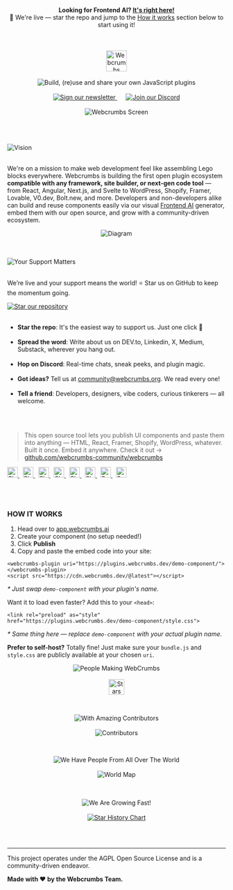 <p align="center">
  <strong>Looking for Frontend AI? <a href="https://tools.webcrumbs.org/frontend-ai">It's right here!</a></strong><br/>
  🌟 We're live — star the repo and jump to the <a href="https://github.com/webcrumbs-community/webcrumbs/edit/main/README.md#how-it-works">How it works</a> section below to start using it!  <br/><br/><br/><br/>
  <a href="https://webcrumbs.ai/">
    <img src="https://cdn.webcrumbs.org/assets/images/brand/logo_red.svg" alt="Webcrumbs Logo" height="48px">
  </a>
  <br/><br/>
  <picture>
    <source media="(prefers-color-scheme: dark)" srcset="https://webcrumbs.cloud/assets/readme/dark/subtitle.svg">
    <source media="(prefers-color-scheme: light)" srcset="https://webcrumbs.cloud/assets/readme/subtitle.svg">
    <img alt="Build, (re)use and share your own JavaScript plugins" src="https://webcrumbs.cloud/assets/readme/subtitle.svg">
  </picture>
  <br/><br/>
  <a href="https://webcrumbs.substack.com/">
    <picture>
      <source media="(prefers-color-scheme: dark)" srcset="https://cdn.webcrumbs.org/assets/images/readme/dark/button_newsletter.svg">
      <source media="(prefers-color-scheme: light)" srcset="https://cdn.webcrumbs.org/assets/images/readme/button_newsletter.svg">
      <img alt="Sign our newsletter" src="https://cdn.webcrumbs.org/assets/images/readme/button_newsletter.svg">
    </picture>
  </a>&nbsp;&nbsp;&nbsp;&nbsp;
  <a href="https://discord.com/invite/ZCj5hFv8xV">
    <picture>
      <source media="(prefers-color-scheme: dark)" srcset="https://cdn.webcrumbs.org/assets/images/readme/dark/button_discord.svg">
      <source media="(prefers-color-scheme: light)" srcset="https://cdn.webcrumbs.org/assets/images/readme/button_discord.svg">
      <img alt="Join our Discord" src="https://cdn.webcrumbs.org/assets/images/readme/button_discord.svg">
    </picture>
  </a>
  <br/><br/>
  <img src="https://cdn.webcrumbs.org/assets/images/readme/screen.svg" alt="Webcrumbs Screen">
</p>
<br/><br/><br/>
<picture>
  <source media="(prefers-color-scheme: dark)" srcset="https://cdn.webcrumbs.org/assets/images/readme/dark/h2_vision.svg">
  <source media="(prefers-color-scheme: light)" srcset="https://cdn.webcrumbs.org/assets/images/readme/h2_vision.svg">
  <img alt="Vision" src="https://cdn.webcrumbs.org/assets/images/readme/h2_vision.svg">
</picture>
<br/><br/>
<p>We're on a mission to make web development feel like assembling Lego blocks everywhere. Webcrumbs is building the first open plugin ecosystem <b>compatible with any framework, site builder, or next-gen code tool</b> — from React, Angular, Next.js, and Svelte to WordPress, Shopify, Framer, Lovable, V0.dev, Bolt.new, and more. Developers and non-developers alike can build and reuse components easily via our visual <a href="https://app.webcrumbs.ai">Frontend AI</a> generator, embed them with our open source, and grow with a community-driven ecosystem.</p>
<p align="center">
  <picture>
    <source media="(prefers-color-scheme: dark)" srcset="https://cdn.webcrumbs.org/assets/images/readme/dark/diagram.svg">
    <source media="(prefers-color-scheme: light)" srcset="https://cdn.webcrumbs.org/assets/images/readme/diagram.svg">
    <img alt="Diagram" src="https://cdn.webcrumbs.org/assets/images/readme/diagram.svg">
  </picture>
</p>
<br/><br/>
<picture>
  <source media="(prefers-color-scheme: dark)" srcset="https://cdn.webcrumbs.org/assets/images/readme/dark/h2_support.svg">
  <source media="(prefers-color-scheme: light)" srcset="https://cdn.webcrumbs.org/assets/images/readme/h2_support.svg">
  <img alt="Your Support Matters" src="https://cdn.webcrumbs.org/assets/images/readme/h2_support.svg">
</picture>
<br/><br/>
<p>We’re live and your support means the world! ⭐ Star us on GitHub to keep the momentum going.</p>
<a href="https://github.com/webcrumbs-community/webcrumbs">
  <picture>
    <source media="(prefers-color-scheme: dark)" srcset="https://cdn.webcrumbs.org/assets/images/readme/dark/button_star_repo.svg">
    <source media="(prefers-color-scheme: light)" srcset="https://cdn.webcrumbs.org/assets/images/readme/button_star_repo.svg">
    <img alt="Star our repository" src="https://cdn.webcrumbs.org/assets/images/readme/button_star_repo.svg">
  </picture>
</a>
<br/><br/>
<ul>
  <li><strong>Star the repo</strong>: It's the easiest way to support us. Just one click 🧡</li><br/>
  <li><strong>Spread the word</strong>: Write about us on DEV.to, Linkedin, X, Medium, Substack, wherever you hang out.</li><br/>
  <li><strong>Hop on Discord</strong>: Real-time chats, sneak peeks, and plugin magic.</li><br/>
  <li><strong>Got ideas?</strong> Tell us at <a href="mailto:community@webcrumbs.org">community@webcrumbs.org</a>. We read every one!</li><br/>
  <li><strong>Tell a friend</strong>: Developers, designers, vibe coders, curious tinkerers — all welcome.</li><br/>
</ul>
<br/>
<blockquote>
  This open source tool lets you publish UI components and paste them into anything — HTML, React, Framer, Shopify, WordPress, whatever.
  Built it once. Embed it anywhere. 
  Check it out → <a href='https://github.com/webcrumbs-community/webcrumbs'>github.com/webcrumbs-community/webcrumbs</a>
</blockquote>
<p>
  <a href="https://www.facebook.com/sharer/sharer.php?u=https%3A//github.com/webcrumbs-community/webcrumbs">
    <picture>
      <source media="(prefers-color-scheme: dark)" srcset="https://cdn.webcrumbs.org/assets/images/readme/dark/socials_facebook.svg">
      <source media="(prefers-color-scheme: light)" srcset="https://cdn.webcrumbs.org/assets/images/readme/socials_facebook.svg">
      <img alt="Share on Facebook" height="24px">
    </picture>
  </a>&nbsp;

  <a href="https://twitter.com/intent/tweet?text=This%20open%20source%20tool%20lets%20you%20publish%20UI%20components%20and%20paste%20them%20into%20anything%20%E2%80%94%20HTML,%20React,%20Framer,%20Shopify,%20WordPress,%20whatever%20%E2%86%92%20https%3A//github.com/webcrumbs-community/webcrumbs">
    <picture>
      <source media="(prefers-color-scheme: dark)" srcset="https://cdn.webcrumbs.org/assets/images/readme/dark/socials_x.svg">
      <source media="(prefers-color-scheme: light)" srcset="https://cdn.webcrumbs.org/assets/images/readme/socials_x.svg">
      <img alt="Share on X" height="24px">
    </picture>
  </a>&nbsp;

  <a href="https://www.linkedin.com/shareArticle?mini=true&url=https%3A//github.com/webcrumbs-community/webcrumbs&title=This%20open%20source%20tool%20lets%20you%20publish%20UI%20components%20and%20paste%20them%20into%20anything%20%E2%80%94%20HTML,%20React,%20Framer,%20Shopify,%20WordPress,%20whatever">
    <picture>
      <source media="(prefers-color-scheme: dark)" srcset="https://cdn.webcrumbs.org/assets/images/readme/dark/socials_linkedin.svg">
      <source media="(prefers-color-scheme: light)" srcset="https://cdn.webcrumbs.org/assets/images/readme/socials_linkedin.svg">
      <img alt="Share on LinkedIn" height="24px">
    </picture>
  </a>&nbsp;

  <a href="https://www.reddit.com/submit?url=https%3A//github.com/webcrumbs-community/webcrumbs&title=This%20open%20source%20tool%20lets%20you%20publish%20UI%20components%20and%20paste%20them%20into%20anything%20%E2%80%94%20HTML,%20React,%20Framer,%20Shopify,%20WordPress,%20whatever">
    <picture>
      <source media="(prefers-color-scheme: dark)" srcset="https://cdn.webcrumbs.org/assets/images/readme/dark/socials_reddit.svg">
      <source media="(prefers-color-scheme: light)" srcset="https://cdn.webcrumbs.org/assets/images/readme/socials_reddit.svg">
      <img alt="Share on Reddit" height="24px">
    </picture>
  </a>&nbsp;

  <a href="https://news.ycombinator.com/submitlink?u=https%3A//github.com/webcrumbs-community/webcrumbs&t=This%20open%20source%20tool%20lets%20you%20publish%20UI%20components%20and%20paste%20them%20into%20anything%20%E2%80%94%20HTML,%20React,%20Framer,%20Shopify,%20WordPress,%20whatever">
    <picture>
      <source media="(prefers-color-scheme: dark)" srcset="https://cdn.webcrumbs.org/assets/images/readme/dark/socials_hackernews.svg">
      <source media="(prefers-color-scheme: light)" srcset="https://cdn.webcrumbs.org/assets/images/readme/socials_hackernews.svg">
      <img alt="Share on HackerNews" height="24px">
    </picture>
  </a>&nbsp;

  <a href="https://pinterest.com/pin/create/button/?url=https%3A//github.com/webcrumbs-community/webcrumbs&media=&description=This%20open%20source%20tool%20lets%20you%20publish%20UI%20components%20and%20paste%20them%20into%20anything%20%E2%80%94%20HTML,%20React,%20Framer,%20Shopify,%20WordPress,%20whatever">
    <picture>
      <source media="(prefers-color-scheme: dark)" srcset="https://cdn.webcrumbs.org/assets/images/readme/dark/socials_pinterest.svg">
      <source media="(prefers-color-scheme: light)" srcset="https://cdn.webcrumbs.org/assets/images/readme/socials_pinterest.svg">
      <img alt="Share on Pinterest" height="24px">
    </picture>
  </a>&nbsp;

  <a href="https://t.me/share/url?url=https%3A//github.com/webcrumbs-community/webcrumbs&text=This%20open%20source%20tool%20lets%20you%20publish%20UI%20components%20and%20paste%20them%20into%20anything%20%E2%80%94%20HTML,%20React,%20Framer,%20Shopify,%20WordPress,%20whatever%20%E2%86%92%20https%3A//github.com/webcrumbs-community/webcrumbs">
    <picture>
      <source media="(prefers-color-scheme: dark)" srcset="https://cdn.webcrumbs.org/assets/images/readme/dark/socials_telegram.svg">
      <source media="(prefers-color-scheme: light)" srcset="https://cdn.webcrumbs.org/assets/images/readme/socials_telegram.svg">
      <img alt="Send on Telegram" height="24px">
    </picture>
  </a>&nbsp;

  <a href="https://api.whatsapp.com/send?text=This%20open%20source%20tool%20lets%20you%20publish%20UI%20components%20and%20paste%20them%20into%20anything%20%E2%80%94%20HTML,%20React,%20Framer,%20Shopify,%20WordPress,%20whatever%20%E2%86%92%20https%3A//github.com/webcrumbs-community/webcrumbs">
    <picture>
      <source media="(prefers-color-scheme: dark)" srcset="https://cdn.webcrumbs.org/assets/images/readme/dark/socials_whatsapp.svg">
      <source media="(prefers-color-scheme: light)" srcset="https://cdn.webcrumbs.org/assets/images/readme/socials_whatsapp.svg">
      <img alt="Send on WhatsApp" height="24px">
    </picture>
  </a>
</p>

<br/><br/>
<h3 id="how-it-works">HOW IT WORKS</h3>
<ol>
  <li>Head over to <a href="https://app.webcrumbs.ai">app.webcrumbs.ai</a></li>
  <li>Create your component (no setup needed!)</li>
  <li>Click <strong>Publish</strong></li>
  <li>Copy and paste the embed code into your site:</li>
</ol>
<pre><code>&lt;webcrumbs-plugin uri="https://plugins.webcrumbs.dev/demo-component/"&gt;&lt;/webcrumbs-plugin&gt;
&lt;script src="https://cdn.webcrumbs.dev/@latest"&gt;&lt;/script&gt;
</code></pre>
<p><em>* Just swap <code>demo-component</code> with your plugin's name.</em></p>
<p>Want it to load even faster? Add this to your <code>&lt;head&gt;</code>:</p>
<pre><code>&lt;link rel="preload" as="style" href="https://plugins.webcrumbs.dev/demo-component/style.css"&gt;
</code></pre>
<p><em>* Same thing here — replace <code>demo-component</code> with your actual plugin name.</em></p>
<p><strong>Prefer to self-host?</strong> Totally fine! Just make sure your <code>bundle.js</code> and <code>style.css</code> are publicly available at your chosen <code>uri</code>.</p>
<p align="center">
  <picture>
    <source media="(prefers-color-scheme: dark)" srcset="https://cdn.webcrumbs.org/assets/images/readme/dark/h3_people_making.svg">
    <source media="(prefers-color-scheme: light)" srcset="https://cdn.webcrumbs.org/assets/images/readme/h3_people_making.svg">
    <img alt="People Making WebCrumbs" src="https://cdn.webcrumbs.org/assets/images/readme/h3_people_making.svg">
  </picture>
  <br/><br/>
  <a href="#top">
    <img
      src="https://img.shields.io/github/stars/webcrumbs-community/webcrumbs?style=social"
      alt="Stars"
      height="36px"
    />
  </a>
</p>
<br/>
<p align="center">
  <picture>
    <source media="(prefers-color-scheme: dark)" srcset="https://cdn.webcrumbs.org/assets/images/readme/dark/h3_contributors.svg">
    <source media="(prefers-color-scheme: light)" srcset="https://cdn.webcrumbs.org/assets/images/readme/h3_contributors.svg">
    <img alt="With Amazing Contributors" src="https://cdn.webcrumbs.org/assets/images/readme/h3_contributors.svg">
  </picture>
  <br/><br/>
  <picture>
    <source media="(prefers-color-scheme: dark)" srcset="https://cdn.webcrumbs.org/assets/images/readme/dark/contributors.png">
    <source media="(prefers-color-scheme: light)" srcset="https://cdn.webcrumbs.org/assets/images/readme/contributors.png">
    <img alt="Contributors" src="https://cdn.webcrumbs.org/assets/images/readme/contributors.png">
  </picture>
</p>
<br/>
<p align="center">
  <picture>
    <source media="(prefers-color-scheme: dark)" srcset="https://cdn.webcrumbs.org/assets/images/readme/dark/h3_world.svg">
    <source media="(prefers-color-scheme: light)" srcset="https://cdn.webcrumbs.org/assets/images/readme/h3_world.svg">
    <img alt="We Have People From All Over The World" src="https://cdn.webcrumbs.org/assets/images/readme/h3_world.svg">
  </picture>
  <br/><br/>
  <picture>
    <source media="(prefers-color-scheme: dark)" srcset="https://cdn.webcrumbs.org/assets/images/readme/dark/world.svg">
    <source media="(prefers-color-scheme: light)" srcset="https://cdn.webcrumbs.org/assets/images/readme/world.svg">
    <img alt="World Map" src="https://cdn.webcrumbs.org/assets/images/readme/world.svg">
  </picture>
</p>
<p align="center">
  <br/><br/>
  <picture>
    <source media="(prefers-color-scheme: dark)" srcset="https://cdn.webcrumbs.org/assets/images/readme/dark/h3_growing.svg">
    <source media="(prefers-color-scheme: light)" srcset="https://cdn.webcrumbs.org/assets/images/readme/h3_growing.svg">
    <img alt="We Are Growing Fast!" src="https://cdn.webcrumbs.org/assets/images/readme/h3_growing.svg">
  </picture>
  <br/><br/>
  <a href="https://star-history.com/#webcrumbs-community/webcrumbs&Timeline">
   <picture>
     <source media="(prefers-color-scheme: dark)" srcset="https://api.star-history.com/svg?repos=webcrumbs-community/webcrumbs&type=Timeline&theme=dark" />
     <source media="(prefers-color-scheme: light)" srcset="https://api.star-history.com/svg?repos=webcrumbs-community/webcrumbs&type=Timeline" />
     <img alt="Star History Chart" src="https://api.star-history.com/svg?repos=webcrumbs-community/webcrumbs&type=Timeline" />
   </picture>
  </a>
</p>
<br/><br/>

-----

<p>
  This project operates under the AGPL Open Source License and is a community-driven endeavor.
</p>
<p>
  <b>Made with ❤️ by the Webcrumbs Team.</b>
</p>
